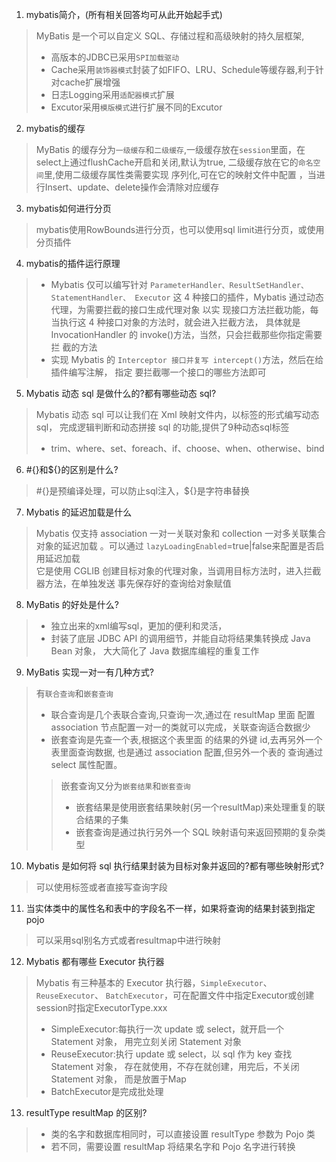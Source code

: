 1. mybatis简介，(所有相关回答均可从此开始起手式)
> MyBatis 是一个可以自定义 SQL、存储过程和高级映射的持久层框架,
>- 高版本的JDBC已采用`SPI加载驱动`
>- Cache采用`装饰器模式`封装了如FIFO、LRU、Schedule等缓存器,利于针对cache扩展增强
>- 日志Logging采用`适配器模式`扩展
>- Excutor采用`模版模式`进行扩展不同的Excutor
2. mybatis的缓存
> MyBatis 的缓存分为`一级缓存`和`二级缓存`,一级缓存放在`session`里面，在select上通过flushCache开启和关闭,默认为true,
> 二级缓存放在它的`命名空间`里,使用二级缓存属性类需要实现
> 序列化,可在它的映射文件中配置<cache/>
> ，当进行Insert、update、delete操作会清除对应缓存
3. mybatis如何进行分页
> mybatis使用RowBounds进行分页，也可以使用sql limit进行分页，或使用分页插件
4. mybatis的插件运行原理
>+ Mybatis 仅可以编写针对 `ParameterHandler、ResultSetHandler、StatementHandler、
> Executor` 这 4 种接口的插件，Mybatis 通过动态代理，为需要拦截的接口生成代理对象
> 以实 现接口方法拦截功能，每当执行这 4 种接口对象的方法时，就会进入拦截方法，
> 具体就是 InvocationHandler 的 invoke()方法，当然，只会拦截那些你指定需要拦
> 截的方法
>+ 实现 Mybatis 的 `Interceptor 接口并复写 intercept()`方法，然后在给插件编写注解，
>指定 要拦截哪一个接口的哪些方法即可
5. Mybatis 动态 sql 是做什么的?都有哪些动态 sql?
> Mybatis 动态 sql 可以让我们在 Xml 映射文件内，以标签的形式编写动态 sql，
> 完成逻辑判断和动态拼接 sql 的功能,提供了9种动态sql标签
>* trim、where、set、foreach、if、choose、when、otherwise、bind
6. #{}和${}的区别是什么?
> #{}是预编译处理，可以防止sql注入，${}是字符串替换
7. Mybatis 的延迟加载是什么
> Mybatis 仅支持 association 一对一关联对象和 collection 一对多关联集合对象的延迟加载
> 。可以通过 `lazyLoadingEnabled`=true|false来配置是否启用延迟加载<br>
> 它是使用 CGLIB 创建目标对象的代理对象，当调用目标方法时，进入拦截器方法，在单独发送
> 事先保存好的查询给对象赋值
8. MyBatis 的好处是什么?
>* 独立出来的xml编写sql，更加的便利和灵活，
>* 封装了底层 JDBC API 的调用细节，并能自动将结果集转换成 Java Bean 对象，
> 大大简化了 Java 数据库编程的重复工作
9. MyBatis 实现一对一有几种方式?
> 有`联合查询`和`嵌套查询`
>+ 联合查询是几个表联合查询,只查询一次,通过在 resultMap 里面 配置 association
>节点配置一对一的类就可以完成，关联查询适合数据少
>+ 嵌套查询是先查一个表,根据这个表里面 的结果的外键 id,去再另外一个表里面查询数据,
> 也是通过 association 配置,但另外一个表的 查询通过 select 属性配置。
>>嵌套查询又分为`嵌套结果`和`嵌套查询`
>>+ 嵌套结果是使用嵌套结果映射(另一个resultMap)来处理重复的联合结果的子集
>>+ 嵌套查询是通过执行另外一个 SQL 映射语句来返回预期的复杂类型
10. Mybatis 是如何将 sql 执行结果封装为目标对象并返回的?都有哪些映射形式?
> 可以使用<resultMap>标签或者直接写查询字段
11. 当实体类中的属性名和表中的字段名不一样，如果将查询的结果封装到指定 pojo
> 可以采用sql别名方式或者resultmap中进行映射
12. Mybatis 都有哪些 Executor 执行器
> Mybatis 有三种基本的 Executor 执行器，`SimpleExecutor`、`ReuseExecutor`、
> `BatchExecutor`，可在配置文件中指定Executor或创建session时指定ExecutorType.xxx
>- SimpleExecutor:每执行一次 update 或 select，就开启一个 Statement 对象，
> 用完立刻关闭 Statement 对象
>- ReuseExecutor:执行 update 或 select，以 sql 作为 key 查找 Statement 对象，
> 存在就使用，不存在就创建，用完后，不关闭 Statement 对象， 而是放置于Map
>- BatchExecutor是完成批处理
13. resultType resultMap 的区别?
>- 类的名字和数据库相同时，可以直接设置 resultType 参数为 Pojo 类
>- 若不同，需要设置 resultMap 将结果名字和 Pojo 名字进行转换
